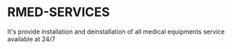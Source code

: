 # RMED-SERVICES
It's provide installation and deinstallation of all medical equipments
service available at 24/7